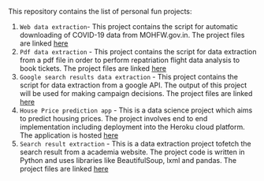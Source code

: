 This repository contains the list of personal fun projects:
01. `Web data extraction`- This project contains the script for automatic downloading of COVID-19 data from MOHFW.gov.in. The project files are linked [here](https://github.com/etegaurav/Projects/tree/master/Data%20Extraction%20Projects/01.%20Web%20data%20extraction/Covid-19%20_Data_Extraction)
02. `Pdf data extraction` - This project contains the script for data extraction from a pdf file in order to perform repatriation flight data analysis to book tickets. The project files are linked [here](https://github.com/etegaurav/Projects/tree/master/Data%20Extraction%20Projects/02.%20Pdf%20data%20extraction)
03. `Google search results data extraction` - This project contains the script for data extraction from a google API. The output of this project will be used for making campaign decisions. The project files are linked [here](https://github.com/etegaurav/Projects/tree/master/Data%20Extraction%20Projects/03.%20Data%20extraction%20using%20Google%20API)
04. `House Price prediction app` - This is a data science project which aims to predict housing prices. The project involves end to end implementation including deployment into the Heroku cloud platform. The application is hosted [here](https://house-price-pred-app.herokuapp.com/)
05. `Search result extraction` - This is a data extraction project tofetch the search result from a academia website. The project code is written in Python and uses libraries like BeautifulSoup, lxml and pandas. The project files are linked [here](https://github.com/etegaurav/Projects/tree/master/Data%20Extraction%20Projects/04.%20Search%20Result%20extraction%20from%20academic%20website)
